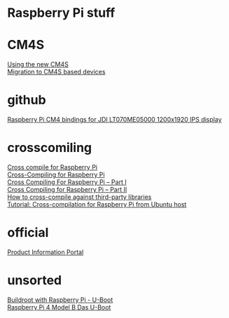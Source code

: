 # Raspberry Pi stuff  

# CM4S
[Using the new CM4S](https://www.acmesystems.it/cmpanel-basic_emmc_cm4s)  
[Migration to CM4S based devices](https://revolutionpi.com/en/tutorials/migration-cm4s)  

# github
[Raspberry Pi CM4 bindings for JDI LT070ME05000 1200x1920 IPS display](https://github.com/harlab/CM4_LCD_LT070ME05000/)  

# crosscomiling  
[Cross compile for Raspberry Pi](https://wiki.gnuradio.org/index.php/Cross_compile_for_Raspberry_Pi)  
[Cross-Compiling for Raspberry Pi](https://earthly.dev/blog/cross-compiling-raspberry-pi/)  
[Cross Compiling For Raspberry Pi – Part I](https://solderspot.net/2014/11/17/cross-compiling-for-raspberry-pi-part-i/)  
[Cross Compiling for Raspberry Pi – Part II](https://solderspot.net/2016/02/04/cross-compiling-for-raspberry-pi-part-ii/)  
[How to cross-compile against third-party libraries](https://deardevices.com/2019/12/25/raspberry-pi-sysroot/)  
[Tutorial: Cross-compilation for Raspberry Pi from Ubuntu host ](https://visp-doc.inria.fr/doxygen/visp-3.4.0/tutorial-install-crosscompiling-raspberry.html)  
  
# official
[Product Information Portal](https://pip.raspberrypi.com/)  

# unsorted
[Buildroot with Raspberry Pi - U-Boot](https://ltekieli.com/buildroot-with-raspberry-pi-u-boot/)  
[Raspberry Pi 4 Model B Das U-Boot](https://danmc.net/posts/raspberry-pi-4-b-u-boot/)  

[]()  
[]()  
[]()  
[]()  
